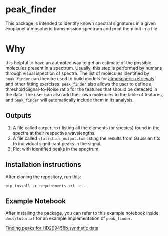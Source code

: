 # peak_finder
This package is intended to identify known spectral signatures in a given exoplanet atmospheric tramsmission spectrum and print them out in a file. 

# Why

It is helpful to have an autmoted way to get an estimate of the possible molecules present in a spectrum. Usually, this step is performed by humans through visual ispection of spectra. The list of molecules identified by `peak_finder` can then be used to build models for [atmospheric retrievals](https://platon.readthedocs.io/en/latest/intro.html) and other fitting exercises. `peak_finder` also allows the user to define a threshold Signal-to-Noise ratio for the features that should be detected in the data. The user can also add their own molecules to the table of features, and `peak_finder` will automatically include them in its analysis. 

## Outputs

1. A file called ```output.txt``` listing all the elements (or species) found in the spectra at their respective wavelengths.
2. A file called ```statistics_output.txt``` listing the results from Gaussian fits to individual significant peaks in the signal.
3. Plot with identified peaks in the spectrum.

## Installation instructions

After cloning the repository, run this:

```pip install -r requirements.txt -e .```

## Example Notebook 

After installing the package, you can refer to this example notebook inside ```docs/tutorial``` for an example implementation of ```peak_finder```. 

[Finding peaks for HD209458b synthetic data](https://nbviewer.jupyter.org/github/ankur2392roy/Peak_finder/blob/main/docs/tutorial/quick_tutorial.ipynb)
